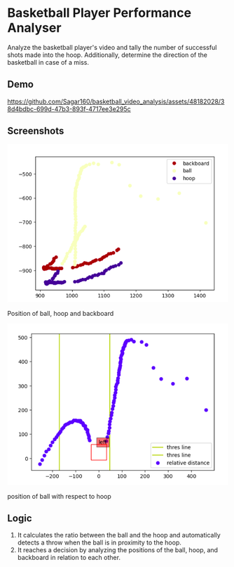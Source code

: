 
# Basketball Player Performance Analyser

Analyze the basketball player's video and tally the number of successful shots made into the hoop. Additionally, determine the direction of the basketball in case of a miss.



## Demo



https://github.com/Sagar160/basketball_video_analysis/assets/48182028/38d4bdbc-699d-47b3-893f-4717ee3e295c




## Screenshots

![](output_data/Screenshot%20from%202023-09-16%2019-13-45.png)

Position of ball, hoop and backboard

![](output_data/Screenshot%20from%202023-09-16%2019-13-01.png)

position of ball with respect to hoop

## Logic

1. It calculates the ratio between the ball and the hoop and automatically detects a throw when the ball is in proximity to the hoop.
2. It reaches a decision by analyzing the positions of the ball, hoop, and backboard in relation to each other.

